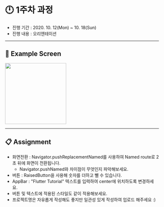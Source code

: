 # :clock12: 1주차 과정

- 진행 기간 : 2020. 10. 12(Mon) ~ 10. 18(Sun)
- 진행 내용 : 오리엔테이션

<hr>

## :iphone: Example Screen
<img width = "200" src = "https://user-images.githubusercontent.com/55150540/95723758-73b5be00-0cb0-11eb-9a19-f18c8ab50a89.gif">

<hr>

## :clipboard: Assignment
- 화면전환 : Navigator.pushReplacementNamed를 사용하여 Named route로 2초 뒤에 화면이 전환됩니다. 
   + Navigator.pushNamed와 차이점이 무엇인지 파악해보세요.
- 버튼 :  RaisedButton을 사용해 숫자를 더하고 뺄 수 있습니다. 
- AppBar : "Flutter Tutorial" 텍스트를 입력하여 center에 위치하도록 변경하세요.
- 버튼 및 텍스트에 적용된 스타일도 같이 적용해보세요.
- 프로젝트명은 자유롭게 작성해도 좋지만 일관성 있게 작성하여 업로드 해주세요 :)




